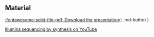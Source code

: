 

## Material

[:fontawesome-solid-file-pdf: Download the presentation](../assets/pdf/Intro_to_techniques.pdf){: .md-button }

[Illumina sequencing by synthesis on YouTube](https://www.youtube.com/watch?v=fCd6B5HRaZ8)
